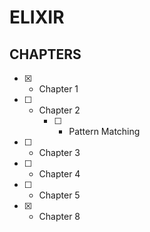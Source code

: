 # ELIXIR
## CHAPTERS
- [x] - Chapter 1
- [ ] - Chapter 2
    - [ ] - Pattern Matching
- [ ] - Chapter 3
- [ ] - Chapter 4
- [ ] - Chapter 5
- [x] - Chapter 8